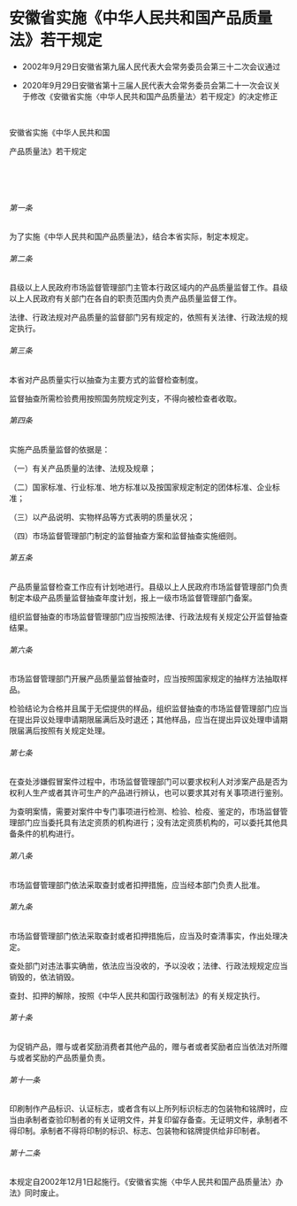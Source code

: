 # 安徽省实施《中华人民共和国产品质量法》若干规定

- 2002年9月29日安徽省第九届人民代表大会常务委员会第三十二次会议通过

- 2020年9月29日安徽省第十三届人民代表大会常务委员会第二十一次会议关于修改《安徽省实施〈中华人民共和国产品质量法〉若干规定》的决定修正

<!-- INFO END -->

​

安徽省实施《中华人民共和国

产品质量法》若干规定

​

​

###### 第一条

为了实施《中华人民共和国产品质量法》，结合本省实际，制定本规定。

###### 第二条

县级以上人民政府市场监督管理部门主管本行政区域内的产品质量监督工作。县级以上人民政府有关部门在各自的职责范围内负责产品质量监督工作。

法律、行政法规对产品质量的监督部门另有规定的，依照有关法律、行政法规的规定执行。

###### 第三条

本省对产品质量实行以抽查为主要方式的监督检查制度。

监督抽查所需检验费用按照国务院规定列支，不得向被检查者收取。

###### 第四条

实施产品质量监督的依据是：

（一）有关产品质量的法律、法规及规章；

（二）国家标准、行业标准、地方标准以及按国家规定制定的团体标准、企业标准；

（三）以产品说明、实物样品等方式表明的质量状况；

（四）市场监督管理部门制定的监督抽查方案和监督抽查实施细则。

###### 第五条

产品质量监督检查工作应有计划地进行。县级以上人民政府市场监督管理部门负责制定本级产品质量监督抽查年度计划，报上一级市场监督管理部门备案。

组织监督抽查的市场监督管理部门应当按照法律、行政法规有关规定公开监督抽查结果。

###### 第六条

市场监督管理部门开展产品质量监督抽查时，应当按照国家规定的抽样方法抽取样品。

检验结论为合格并且属于无偿提供的样品，组织监督抽查的市场监督管理部门应当在提出异议处理申请期限届满后及时退还；其他样品，应当在提出异议处理申请期限届满后按照有关规定处理。

###### 第七条

在查处涉嫌假冒案件过程中，市场监督管理部门可以要求权利人对涉案产品是否为权利人生产或者其许可生产的产品进行辨认，也可以要求其对有关事项进行鉴别。

为查明案情，需要对案件中专门事项进行检测、检验、检疫、鉴定的，市场监督管理部门应当委托具有法定资质的机构进行；没有法定资质机构的，可以委托其他具备条件的机构进行。

###### 第八条

市场监督管理部门依法采取查封或者扣押措施，应当经本部门负责人批准。

###### 第九条

市场监督管理部门依法采取查封或者扣押措施后，应当及时查清事实，作出处理决定。

查处部门对违法事实确凿，依法应当没收的，予以没收；法律、行政法规规定应当销毁的，依法销毁。

查封、扣押的解除，按照《中华人民共和国行政强制法》的有关规定执行。

###### 第十条

为促销产品，赠与或者奖励消费者其他产品的，赠与者或者奖励者应当依法对所赠与或者奖励的产品质量负责。

###### 第十一条

印刷制作产品标识、认证标志，或者含有以上所列标识标志的包装物和铭牌时，应当由承制者查验印制者的有关证明文件，并复印留存备查。无证明文件，承制者不得印制。承制者不得将印制的标识、标志、包装物和铭牌提供给非印制者。

###### 第十二条

本规定自2002年12月1日起施行。《安徽省实施〈中华人民共和国产品质量法〉办法》同时废止。

